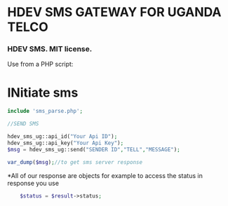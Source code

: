 
# HDEV SMS GATEWAY FOR UGANDA TELCO

### HDEV SMS. MIT license.

Use from a PHP script:


# INitiate sms
```php
include 'sms_parse.php';

//SEND SMS

hdev_sms_ug::api_id("Your Api ID");
hdev_sms_ug::api_key("Your Api Key");
$msg = hdev_sms_ug::send("SENDER ID","TELL","MESSAGE");

var_dump($msg);//to get sms server response
```


*All of our response are objects for example to access the status in response you use
```php
	$status = $result->status;
```
